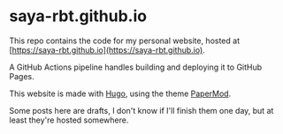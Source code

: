 # saya-rbt.github.io

This repo contains the code for my personal website, hosted at [https://saya-rbt.github.io](https://saya-rbt.github.io).

A GitHub Actions pipeline handles building and deploying it to GitHub Pages.

This website is made with [Hugo](https://gohugo.io/), using the theme [PaperMod](https://github.com/adityatelange/hugo-PaperMod/).

Some posts here are drafts, I don't know if I'll finish them one day, but at least they're hosted somewhere.